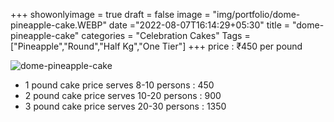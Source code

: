 +++
showonlyimage = true
draft = false
image = "img/portfolio/dome-pineapple-cake.WEBP"
date ="2022-08-07T16:14:29+05:30"
title = "dome-pineapple-cake"
categories = "Celebration Cakes"
Tags = ["Pineapple","Round","Half Kg","One Tier"]
+++
price : ₹450 per pound
<!--more-->
![dome-pineapple-cake](/img/portfolio/dome-pineapple-cake.WEBP)
* 1 pound cake price serves 8-10 persons : 450
* 2 pound cake price serves 10-20 persons : 900
* 3 pound cake price serves 20-30 persons : 1350
